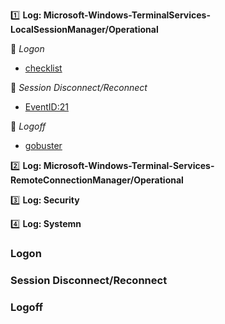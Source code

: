 :one: **Log: Microsoft-Windows-TerminalServices-LocalSessionManager/Operational** 

  :link: *Logon*
  - [checklist](#checklist) 
 
  :link: *Session Disconnect/Reconnect*
  - [EventID:21](#gobuster)

  :link: *Logoff* 
  - [gobuster](#gobuster)


:two: **Log: Microsoft-Windows-Terminal-Services-RemoteConnectionManager/Operational**

:three: **Log: Security**

:four: **Log: Systemn**

  

### Logon



### Session Disconnect/Reconnect



### Logoff
